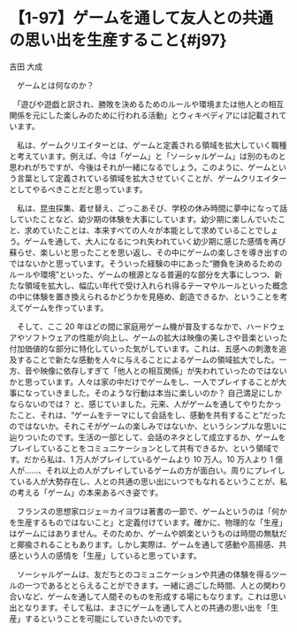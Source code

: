 # 【1-97】ゲームを通して友人との共通の思い出を生産すること{#j97}

<div class="author">吉田 大成</div>

　ゲームとは何なのか？

　「遊びや遊戯と訳され、勝敗を決めるためのルールや環境または他人との相互関係を元にした楽しみのために行われる活動」とウィキペディアには記載されています。

　私は、ゲームクリエイターとは、ゲームと定義される領域を拡大していく職種と考えています。例えば、今は「ゲーム」と「ソーシャルゲーム」は別のものと思われがちですが、今後はそれが一緒になるでしょう。このように、ゲームという言葉として定義されている領域を拡大させていくことが、ゲームクリエイターとしてやるべきことだと思っています。

　私は、昆虫採集、着せ替え、ごっこあそび、学校の休み時間に夢中になって話していたことなど、幼少期の体験を大事にしています。幼少期に楽しんでいたこと、求めていたことは、本来すべての人々が本能として求めていることでしょう。ゲームを通して、大人になるにつれ失われていく幼少期に感じた感情を再び蘇らせ、楽しいと思ったことを思い返し、その中にゲームの楽しさを導き出すのではないかと思っています。そういった経験の中にあった“勝負を決めるためのルールや環境”といった、ゲームの根源となる普遍的な部分を大事にしつつ、新たな領域を拡大し、幅広い年代で受け入れられ得るテーマやルールといった概念の中に体験を置き換えられるかどうかを見極め、創造できるか、ということを考えてゲームを作っています。

　そして、ここ 20 年ほどの間に家庭用ゲーム機が普及するなかで、ハードウェアやソフトウェアの性能が向上し、ゲームの拡大は映像の美しさや音楽といった付加価値的な部分に特化していった気がしています。これは、五感への刺激を追及することで新たな感動を人々に与えることによるゲームの領域拡大でした。一方、音や映像に依存しすぎて「他人との相互関係」が失われていったのではないかと思っています。人々は家の中だけでゲームをし、一人でプレイすることが大事になっていきました。そのような行動は本当に楽しいのか？ 自己満足にしかならないのでは？ と、感じていました。元来、人がゲームを通してやりたかったこと、それは、“ゲームをテーマにして会話をし、感動を共有すること”だったのではないか。それこそがゲームの楽しみではないか、というシンプルな思いに辿りついたのです。生活の一部として、会話のネタとして成立するか、ゲームをプレイしていることをコミュニケーションとして共有できるか、という領域です。だから私は、1 万人がプレイしているゲームより 10 万人。10 万人より 1 億人が……、それ以上の人がプレイしているゲームの方が面白い。周りにプレイしている人が大勢存在し、人との共通の思い出にいつでもなれるということが、私の考える「ゲーム」の本来あるべき姿です。

　フランスの思想家ロジェ＝カイヨワは著書の一節で、ゲームというのは「何かを生産するものではないこと」と定義付けています。確かに、物理的な「生産」はゲームにはありません。そのためか、ゲームや娯楽というものは時間の無駄だと揶揄されることもあります。しかし実際は、ゲームを通して感動や高揚感、共感という人の感情を「生産」していると思っています。

　ソーシャルゲームは、友だちとのコミュニケーションや共通の体験を得るツールの一つであるととらえることができます。一緒に過ごした時間、人との関わり合いなど、ゲームを通して人間そのものを形成する場にもなります。これは思い出となります。そして私は、まさにゲームを通して人との共通の思い出を「生産」するということを可能にしていきたいのです。
